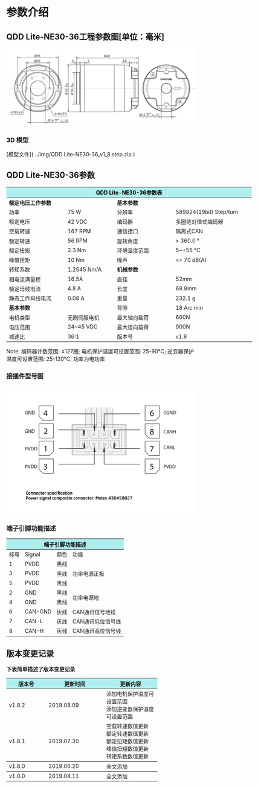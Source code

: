 # 参数介绍 
## QDD Lite-NE30-36工程参数图[单位：毫米]
![QDD Lite-NE30-36]( ../img/Qdd_C_NE30_36_v1_8三视图.png ) 
### 3D 模型
[模型文件]( ../img/QDD Lite-NE30-36_v1_8.step.zip )


## QDD Lite-NE30-36参数

<table style="width:650px"><thead><tr><th colspan="4" style="background: PaleTurquoise; color: black;">QDD Lite-NE30-36参数表</th></tr></thead><tbody><tr><td colspan="2"><b>额定电压工作参数</b></td><td colspan="2"><b>基本参数</b></td></tr><tr><td style="width:175px">功率</td><td style="width:135px">75 W</td><td style="width:130px">分辨率</td><td style="width:220px">589824(19bit) Step/turn</td></tr><tr><td>额定电压</td><td>42 VDC</td><td>编码器</td><td>多圈绝对值式编码器</td></tr><tr><td>空载转速</td><td>167 RPM</td><td>通信接口</td><td>隔离式CAN</td></tr><tr><td>额定转速</td><td>56 RPM</td><td>旋转角度</td><td>> 360.0 °</td></tr><tr><td>额定扭矩</td><td>2.3 Nm</td><td>环境温度范围</td><td>5~+55 °C</td></tr><td>峰值扭矩</td><td>10 Nm</td><td>噪声</td><td><= 70 dB(A)</td></tr><tr><td>转矩系数</td><td>1.2545 Nm/A</td><td colspan="2"><b>机械参数</b></td></tr><tr><td>相电流满量程</td><td>16.5A</td><td style="width:175px">直径</td><td style="width:175px">52mm</td></tr><tr><td>额定母线电流</td><td>4.8 A</td><td>长度</td><td>68.8mm</td></tr><tr><td>静态工作母线电流</td><td>0.08 A</td><td>重量</td><td>232.1 g</td></tr> <tr><td colspan="2"><b>基本参数</b></td><td>背隙</td><td>18 Arc min</td></tr><tr><td>电机类型</td><td>无刷伺服电机</td><td>最大轴向载荷</td><td>600N</td></tr><tr><td>电压范围</td><td>24~45 VDC</td><td>最大径向载荷</td><td>900N</td></tr><tr><td>减速比</td><td>36:1</td><td>版本号</td><td>v1.8</td></tr></tbody></table>



 Note: 编码器计数范围: ±127圈; 电机保护温度可设置范围: 25-90°C; 逆变器保护温度可设置范围: 25-120°C; 功率为电功率

### 接插件型号图

<img src="../img/配线2-2.png" style="width:600px">

### 端子引脚功能描述

<table class="tableizer-table" style="width:390px">
 <thead><tr class="tableizer-firstrow"><th colspan="4" style="background: PaleTurquoise; color: black;">端子引脚功能描述</th></tr></thead><tbody><tr><td>标号</td><td>Signal</td><td>颜色</td><td>功能</td></tr><tr><td>1</td><td>PVDD</td><td>黑线</td><td rowspan="3">功率电源正极</td></tr><tr><td>3</td><td>PVDD</td><td>黑线</td></tr><tr><td>5</td><td>PVDD</td><td>黑线</td></tr><tr><td>2</td><td>GND</td><td>黑线</td> <td rowspan="2">功率电源地</td></tr><tr><td>4</td><td>GND</td><td>黑线</td></tr><tr><td>6</td><td>CAN-GND</td><td>灰线</td><td>CAN通讯信号地线</td></tr><tr><td>7</td><td>CAN-L</td><td>灰线</td><td>CAN通讯低位信号线</td></tr><tr><td>8</td><td>CAN-H</td><td>灰线</td><td>CAN通讯高位信号线</td></tr></tbody></table>
 </tbody></table>

## 版本变更记录
**下表简单描述了版本变更记录**

<table style="width:400px"><thead><tr style="background:PaleTurquoise"><th style="width:100px">版本号</th><th style="width:150px">更新时间</th><th style="width:150px">更新内容</th></tr></thead><tbody><tr><td>v1.8.2</td><td>2019.08.09</td><td>添加电机保护温度可设置范围 <br>添加逆变器保护温度可设置范围 </td></tr><tr><td>v1.8.1</td><td>2019.07.30</td><td>空载转速数值更新 <br>额定转速数值更新 <br>额定扭矩数值更新 <br>峰值扭矩数值更新 <br>转矩系数数值更新  </th></tr></thead><tbody><tr><td>v1.8.0</td><td>2019.06.20</td><td>全文添加</th></tr></thead><tbody><tr><td>v1.0.0</td><td>2019.04.11</td><td>全文添加</td></tbody></table>
